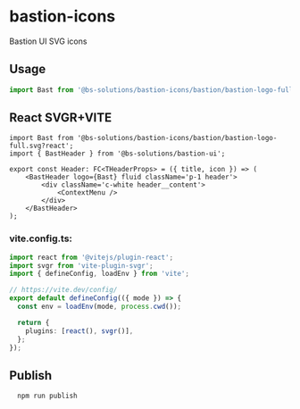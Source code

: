 # bastion-icons

Bastion UI SVG icons

## Usage

```ts
import Bast from '@bs-solutions/bastion-icons/bastion/bastion-logo-full.svg?react';
```

## React SVGR+VITE

```tsx
import Bast from '@bs-solutions/bastion-icons/bastion/bastion-logo-full.svg?react';
import { BastHeader } from '@bs-solutions/bastion-ui';

export const Header: FC<THeaderProps> = ({ title, icon }) => (
    <BastHeader logo={Bast} fluid className='p-1 header'>
        <div className='c-white header__content'>
            <ContextMenu />
        </div>
    </BastHeader>
);
```
### vite.config.ts:
```ts
import react from '@vitejs/plugin-react';
import svgr from 'vite-plugin-svgr';
import { defineConfig, loadEnv } from 'vite';

// https://vite.dev/config/
export default defineConfig(({ mode }) => {
  const env = loadEnv(mode, process.cwd());

  return {
    plugins: [react(), svgr()],
  };
});
```

## Publish
```bash
  npm run publish
```
